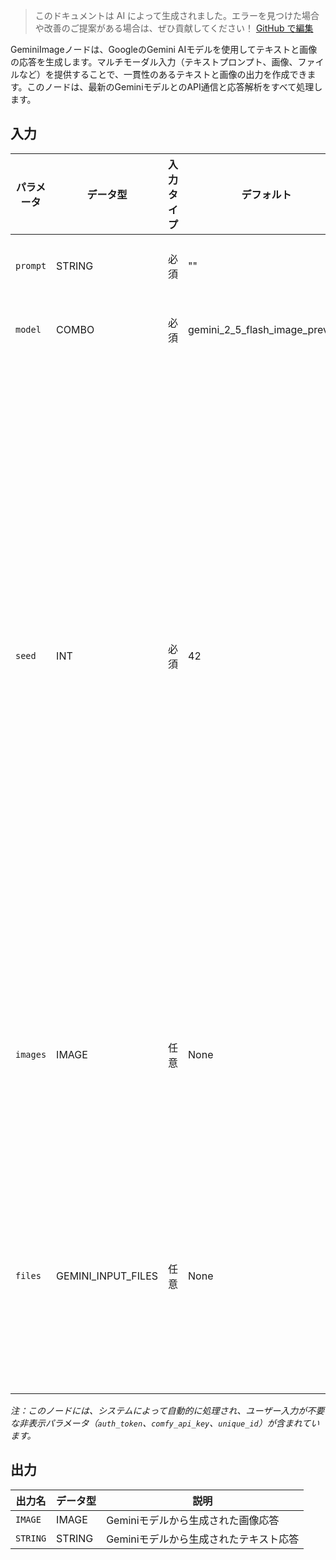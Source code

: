 > このドキュメントは AI によって生成されました。エラーを見つけた場合や改善のご提案がある場合は、ぜひ貢献してください！ [GitHub で編集](https://github.com/Comfy-Org/embedded-docs/blob/main/comfyui_embedded_docs/docs/GeminiImageNode/ja.md)

GeminiImageノードは、GoogleのGemini AIモデルを使用してテキストと画像の応答を生成します。マルチモーダル入力（テキストプロンプト、画像、ファイルなど）を提供することで、一貫性のあるテキストと画像の出力を作成できます。このノードは、最新のGeminiモデルとのAPI通信と応答解析をすべて処理します。

## 入力

| パラメータ | データ型 | 入力タイプ | デフォルト | 範囲 | 説明 |
|-----------|-----------|------------|---------|-------|-------------|
| `prompt` | STRING | 必須 | "" | - | 生成用のテキストプロンプト |
| `model` | COMBO | 必須 | gemini_2_5_flash_image_preview | 利用可能なGeminiモデル<br>GeminiImageModel列挙型から抽出されたオプション | 応答生成に使用するGeminiモデル |
| `seed` | INT | 必須 | 42 | 0 から 18446744073709551615 | seedを特定の値に固定すると、モデルは繰り返しリクエストに対して同じ応答を提供するよう最善を尽くします。ただし、確定的な出力は保証されません。また、モデルや温度などのパラメータ設定を変更すると、同じseed値を使用した場合でも応答にばらつきが生じることがあります。デフォルトでは、ランダムなseed値が使用されます |
| `images` | IMAGE | 任意 | None | - | モデルのコンテキストとして使用する任意の画像。複数の画像を含めるには、Batch Imagesノードを使用できます |
| `files` | GEMINI_INPUT_FILES | 任意 | None | - | モデルのコンテキストとして使用する任意のファイル。Gemini Generate Content Input Filesノードからの入力を受け付けます |

*注：このノードには、システムによって自動的に処理され、ユーザー入力が不要な非表示パラメータ（`auth_token`、`comfy_api_key`、`unique_id`）が含まれています。*

## 出力

| 出力名 | データ型 | 説明 |
|-------------|-----------|-------------|
| `IMAGE` | IMAGE | Geminiモデルから生成された画像応答 |
| `STRING` | STRING | Geminiモデルから生成されたテキスト応答 |
